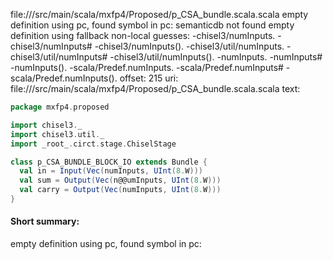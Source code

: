file://<WORKSPACE>/src/main/scala/mxfp4/Proposed/p_CSA_bundle.scala.scala
empty definition using pc, found symbol in pc: 
semanticdb not found
empty definition using fallback
non-local guesses:
	 -chisel3/numInputs.
	 -chisel3/numInputs#
	 -chisel3/numInputs().
	 -chisel3/util/numInputs.
	 -chisel3/util/numInputs#
	 -chisel3/util/numInputs().
	 -numInputs.
	 -numInputs#
	 -numInputs().
	 -scala/Predef.numInputs.
	 -scala/Predef.numInputs#
	 -scala/Predef.numInputs().
offset: 215
uri: file://<WORKSPACE>/src/main/scala/mxfp4/Proposed/p_CSA_bundle.scala.scala
text:
```scala
package mxfp4.proposed

import chisel3._
import chisel3.util._
import _root_.circt.stage.ChiselStage

class p_CSA_BUNDLE_BLOCK_IO extends Bundle {
  val in = Input(Vec(numInputs, UInt(8.W)))
  val sum = Output(Vec(n@@umInputs, UInt(8.W)))
  val carry = Output(Vec(numInputs, UInt(8.W)))
}

```


#### Short summary: 

empty definition using pc, found symbol in pc: 